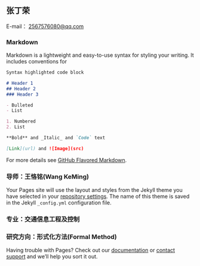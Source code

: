## 张丁荣

E-mail： 2567576080@qq.com

### Markdown

Markdown is a lightweight and easy-to-use syntax for styling your writing. It includes conventions for

```markdown
Syntax highlighted code block

# Header 1
## Header 2
### Header 3

- Bulleted
- List

1. Numbered
2. List

**Bold** and _Italic_ and `Code` text

[Link](url) and ![Image](src)
```

For more details see [GitHub Flavored Markdown](https://guides.github.com/features/mastering-markdown/).

### 导师：王恪铭(Wang KeMing)

Your Pages site will use the layout and styles from the Jekyll theme you have selected in your [repository settings](https://github.com/1yiyan/1yiyan.github.io/settings/pages). The name of this theme is saved in the Jekyll `_config.yml` configuration file.

### 专业：交通信息工程及控制

### 研究方向：形式化方法(Formal Method)

Having trouble with Pages? Check out our [documentation](https://docs.github.com/categories/github-pages-basics/) or [contact support](https://support.github.com/contact) and we’ll help you sort it out.
